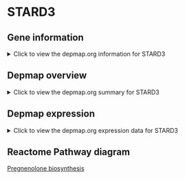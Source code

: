<h1>STARD3</h1>

<h2>Gene information</h2>
<details>
  <summary>Click to view the depmap.org information for STARD3</summary>
  <iframe src="https://depmap.org/portal/gene/STARD3?tab=about" style="border:none;width:100%;height:800px"></iframe>
</details>

<h2>Depmap overview</h2>
<details>
  <summary>Click to view the depmap.org summary for STARD3</summary>
  <iframe src="https://depmap.org/portal/gene/STARD3?tab=overview" style="border:none;width:100%;height:800px"></iframe>
</details>

<h2>Depmap expression</h2>
<details>
  <summary>Click to view the depmap.org expression data for STARD3</summary>
  <iframe src="https://depmap.org/portal/gene/STARD3?tab=characterization" style="border:none;width:100%;height:800px"></iframe>
</details>



<h2>Reactome Pathway diagram</h2>
<a href="https://reactome.org/PathwayBrowser/#/R-HSA-196108">Pregnenolone biosynthesis</a>



